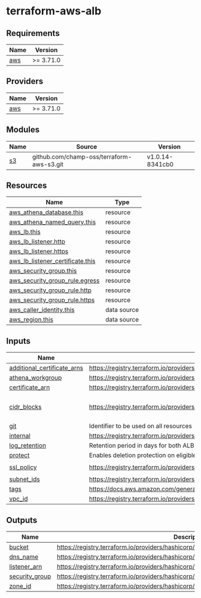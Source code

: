 # terraform-aws-alb
<!-- BEGIN_TF_DOCS -->
## Requirements

| Name | Version |
|------|---------|
| <a name="requirement_aws"></a> [aws](#requirement\_aws) | >= 3.71.0 |

## Providers

| Name | Version |
|------|---------|
| <a name="provider_aws"></a> [aws](#provider\_aws) | >= 3.71.0 |

## Modules

| Name | Source | Version |
|------|--------|---------|
| <a name="module_s3"></a> [s3](#module\_s3) | github.com/champ-oss/terraform-aws-s3.git | v1.0.14-8341cb0 |

## Resources

| Name | Type |
|------|------|
| [aws_athena_database.this](https://registry.terraform.io/providers/hashicorp/aws/latest/docs/resources/athena_database) | resource |
| [aws_athena_named_query.this](https://registry.terraform.io/providers/hashicorp/aws/latest/docs/resources/athena_named_query) | resource |
| [aws_lb.this](https://registry.terraform.io/providers/hashicorp/aws/latest/docs/resources/lb) | resource |
| [aws_lb_listener.http](https://registry.terraform.io/providers/hashicorp/aws/latest/docs/resources/lb_listener) | resource |
| [aws_lb_listener.https](https://registry.terraform.io/providers/hashicorp/aws/latest/docs/resources/lb_listener) | resource |
| [aws_lb_listener_certificate.this](https://registry.terraform.io/providers/hashicorp/aws/latest/docs/resources/lb_listener_certificate) | resource |
| [aws_security_group.this](https://registry.terraform.io/providers/hashicorp/aws/latest/docs/resources/security_group) | resource |
| [aws_security_group_rule.egress](https://registry.terraform.io/providers/hashicorp/aws/latest/docs/resources/security_group_rule) | resource |
| [aws_security_group_rule.http](https://registry.terraform.io/providers/hashicorp/aws/latest/docs/resources/security_group_rule) | resource |
| [aws_security_group_rule.https](https://registry.terraform.io/providers/hashicorp/aws/latest/docs/resources/security_group_rule) | resource |
| [aws_caller_identity.this](https://registry.terraform.io/providers/hashicorp/aws/latest/docs/data-sources/caller_identity) | data source |
| [aws_region.this](https://registry.terraform.io/providers/hashicorp/aws/latest/docs/data-sources/region) | data source |

## Inputs

| Name | Description | Type | Default | Required |
|------|-------------|------|---------|:--------:|
| <a name="input_additional_certificate_arns"></a> [additional\_certificate\_arns](#input\_additional\_certificate\_arns) | https://registry.terraform.io/providers/hashicorp/aws/latest/docs/resources/lb_listener_certificate#certificate_arn | `list(string)` | `[]` | no |
| <a name="input_athena_workgroup"></a> [athena\_workgroup](#input\_athena\_workgroup) | https://registry.terraform.io/providers/hashicorp/aws/latest/docs/resources/athena_named_query#workgroup | `string` | `"primary"` | no |
| <a name="input_certificate_arn"></a> [certificate\_arn](#input\_certificate\_arn) | https://registry.terraform.io/providers/hashicorp/aws/latest/docs/resources/lb_listener#certificate_arn | `string` | n/a | yes |
| <a name="input_cidr_blocks"></a> [cidr\_blocks](#input\_cidr\_blocks) | https://registry.terraform.io/providers/hashicorp/aws/latest/docs/resources/security_group_rule#cidr_blocks | `list(string)` | <pre>[<br>  "0.0.0.0/0"<br>]</pre> | no |
| <a name="input_git"></a> [git](#input\_git) | Identifier to be used on all resources | `string` | n/a | yes |
| <a name="input_internal"></a> [internal](#input\_internal) | https://registry.terraform.io/providers/hashicorp/aws/latest/docs/resources/lb#internal | `bool` | `true` | no |
| <a name="input_log_retention"></a> [log\_retention](#input\_log\_retention) | Retention period in days for both ALB and container logs | `number` | `90` | no |
| <a name="input_protect"></a> [protect](#input\_protect) | Enables deletion protection on eligible resources | `bool` | `true` | no |
| <a name="input_ssl_policy"></a> [ssl\_policy](#input\_ssl\_policy) | https://registry.terraform.io/providers/hashicorp/aws/latest/docs/resources/lb_listener#ssl_policy | `string` | `"ELBSecurityPolicy-TLS-1-2-2017-01"` | no |
| <a name="input_subnet_ids"></a> [subnet\_ids](#input\_subnet\_ids) | https://registry.terraform.io/providers/hashicorp/aws/latest/docs/resources/lb#subnets | `list(string)` | n/a | yes |
| <a name="input_tags"></a> [tags](#input\_tags) | https://docs.aws.amazon.com/general/latest/gr/aws_tagging.html | `map(string)` | `{}` | no |
| <a name="input_vpc_id"></a> [vpc\_id](#input\_vpc\_id) | https://registry.terraform.io/providers/hashicorp/aws/latest/docs/resources/security_group#vpc_id | `string` | n/a | yes |

## Outputs

| Name | Description |
|------|-------------|
| <a name="output_bucket"></a> [bucket](#output\_bucket) | https://registry.terraform.io/providers/hashicorp/aws/latest/docs/resources/s3_bucket#bucket |
| <a name="output_dns_name"></a> [dns\_name](#output\_dns\_name) | https://registry.terraform.io/providers/hashicorp/aws/latest/docs/resources/lb#dns_name |
| <a name="output_listener_arn"></a> [listener\_arn](#output\_listener\_arn) | https://registry.terraform.io/providers/hashicorp/aws/latest/docs/resources/lb_listener#arn |
| <a name="output_security_group"></a> [security\_group](#output\_security\_group) | https://registry.terraform.io/providers/hashicorp/aws/latest/docs/resources/security_group#id |
| <a name="output_zone_id"></a> [zone\_id](#output\_zone\_id) | https://registry.terraform.io/providers/hashicorp/aws/latest/docs/resources/lb#zone_id |
<!-- END_TF_DOCS -->